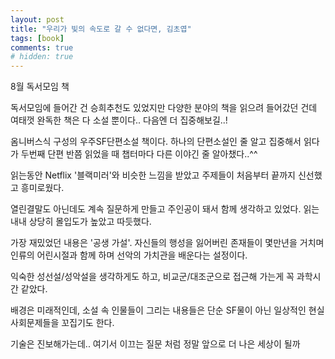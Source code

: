 ```yaml
---
layout: post
title: "우리가 빛의 속도로 갈 수 없다면, 김초엽"
tags: [book]
comments: true
# hidden: true
---
```


8월 독서모임 책

독서모임에 들어간 건 승희추천도 있었지만 다양한 분야의 책을 읽으려 들어갔던 건데
여태껏 완독한 책은 다 소설 뿐이다.. 다음엔 더 집중해보길..! 


옴니버스식 구성의 우주SF단편소설 책이다. 하나의 단편소설인 줄 알고 집중해서 읽다가 두번째 단편 반쯤 읽었을 때 챕터마다 다른 이야긴 줄 알아챘다..^^

읽는동안 Netflix '블랙미러'와 비슷한 느낌을 받았고 주제들이 처음부터 끝까지 신선했고 흥미로웠다.

열린결말도 아닌데도 계속 질문하게 만들고 주인공이 돼서 함께 생각하고 있었다. 읽는 내내 상당히 몰입도가 높았고 따듯했다.

가장 재밌었던 내용은 '공생 가설'. 자신들의 행성을 잃어버린 존재들이 몇만년을 거치며 인류의 어린시절과 함께 하며 선악의 가치관을 배운다는 설정이다.

익숙한 성선설/성악설을 생각하게도 하고, 비교군/대조군으로 접근해 가는게 꼭 과학시간 같았다.

배경은 미래적인데, 소설 속 인물들이 그리는 내용들은 단순 SF물이 아닌 일상적인 현실 사회문제들을 꼬집기도 한다.

기술은 진보해가는데.. 여기서 이끄는 질문 처럼 정말 앞으로 더 나은 세상이 될까